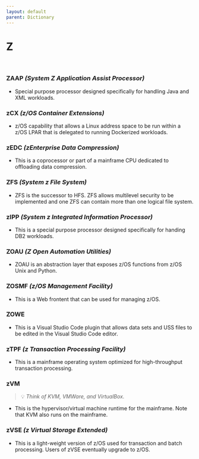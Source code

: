 ```yaml
---
layout: default
parent: Dictionary
---
```


# Z

&nbsp;

### ZAAP *(System Z Application Assist Processor)*
* Special purpose processor designed specifically for handling Java and XML workloads.

### zCX *(z/OS Container Extensions)*
* z/OS capability that allows a Linux address space to be run within a z/OS LPAR that is delegated to running Dockerized workloads.

### zEDC *(zEnterprise Data Compression)*
* This is a coprocessor or part of a mainframe CPU dedicated to offloading data compression.

### ZFS *(System z File System)*
* ZFS is the successor to HFS. ZFS allows multilevel security to be implemented and one ZFS can contain more than one logical file system.

### zIPP *(System z Integrated Information Processor)*
* This is a special purpose processor designed specifically for handing DB2 workloads.

### ZOAU *(Z Open Automation Utilities)*
* ZOAU is an abstraction layer that exposes z/OS functions from z/OS Unix and Python.

### ZOSMF *(z/OS Management Facility)*
* This is a Web frontent that can be used for managing z/OS.

### ZOWE
* This is a Visual Studio Code plugin that allows data sets and USS files to be edited in the Visual Studio Code editor.

### zTPF *(z Transaction Processing Facility)*
* This is a mainframe operating system optimized for high-throughput transaction processing.

### zVM
> 💡 _Think of KVM, VMWare, and VirtualBox._

* This is the hypervisor/virtual machine runtime for the mainframe. Note that KVM also runs on the mainframe.

### zVSE *(z Virtual Storage Extended)*
* This is a light-weight version of z/OS used for transaction and batch processing. Users of zVSE eventually upgrade to z/OS.